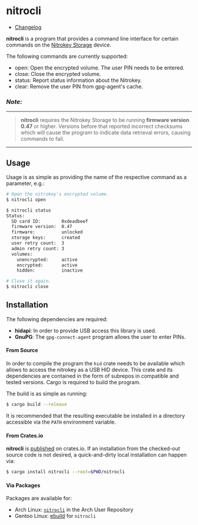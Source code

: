 nitrocli
========

- [Changelog](CHANGELOG.md)

**nitrocli** is a program that provides a command line interface for
certain commands on the [Nitrokey Storage][nitrokey] device.

The following commands are currently supported:
- open: Open the encrypted volume. The user PIN needs to be entered.
- close: Close the encrypted volume.
- status: Report status information about the Nitrokey.
- clear: Remove the user PIN from gpg-agent's cache.

### *Note:*
----------------------------------------------------------------------
> **nitrocli** requires the Nitrokey Storage to be running **firmware
> version 0.47** or higher. Versions before that reported incorrect
> checksums which will cause the program to indicate data retrieval
> errors, causing commands to fail.
----------------------------------------------------------------------


Usage
-----

Usage is as simple as providing the name of the respective command as a
parameter, e.g.:
```bash
# Open the nitrokey's encrypted volume.
$ nitrocli open

$ nitrocli status
Status:
  SD card ID:        0xdeadbeef
  firmware version:  0.47
  firmware:          unlocked
  storage keys:      created
  user retry count:  3
  admin retry count: 3
  volumes:
    unencrypted:     active
    encrypted:       active
    hidden:          inactive

# Close it again.
$ nitrocli close
```


Installation
------------

The following dependencies are required:
- **hidapi**: In order to provide USB access this library is used.
- **GnuPG**: The `gpg-connect-agent` program allows the user to enter
             PINs.

#### From Source
In order to compile the program the `hid` crate needs to be available
which allows to access the nitrokey as a USB HID device. This crate and
its dependencies are contained in the form of subrepos in compatible and
tested versions. Cargo is required to build the program.

The build is as simple as running:
```bash
$ cargo build --release
```

It is recommended that the resulting executable be installed in a
directory accessible via the `PATH` environment variable.

#### From Crates.io
**nitrocli** is [published][nitrocli-cratesio] on crates.io. If an
installation from the checked-out source code is not desired, a
quick-and-dirty local installation can happen via:
```bash
$ cargo install nitrocli --root=$PWD/nitrocli
```

#### Via Packages
Packages are available for:
- Arch Linux: [`nitrocli`](https://aur.archlinux.org/packages/nitrocli/) in the
  Arch User Repository
- Gentoo Linux: [ebuild](https://github.com/d-e-s-o/nitrocli-ebuild) for
  `nitrocli`

[nitrokey]: https://www.nitrokey.com/news/2016/nitrokey-storage-available
[nitrocli-cratesio]: https://crates.io/crates/nitrocli
